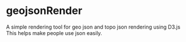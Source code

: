 geojsonRender
=============

A simple rendering tool for geo json and topo json rendering using D3.js This helps make people use json easily.
